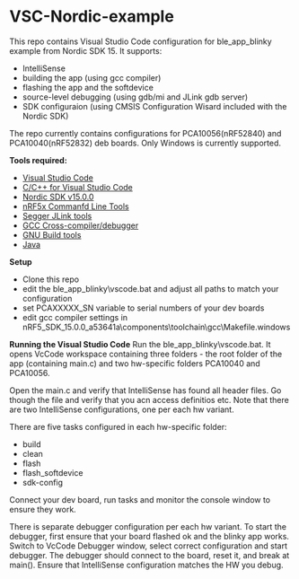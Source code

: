 # VSC-Nordic-example

This repo contains Visual Studio Code configuration for ble_app_blinky example from Nordic SDK 15. It supports:
 - IntelliSense
 - building the app (using gcc compiler)
 - flashing the app and the softdevice
 - source-level debugging (using gdb/mi and JLink gdb server)
 - SDK configuraion (using CMSIS Configuration Wisard included with the Nordic SDK)

The repo currently contains configurations for PCA10056(nRF52840) and PCA10040(nRF52832) deb boards.
Only Windows is currently supported.

__Tools required:__
 - [Visual Studio Code](https://code.visualstudio.com/)
 - [C/C++ for Visual Studio Code](https://marketplace.visualstudio.com/items?itemName=ms-vscode.cpptools)
 - [Nordic SDK v15.0.0](http://infocenter.nordicsemi.com/topic/com.nordic.infocenter.sdk/keydef/PLUGINS_ROOT/com.nordic.infocenter.sdk5.v15.0.0/index.html?cp=4_0_0)
 - [nRF5x Commanfd Line Tools](http://infocenter.nordicsemi.com/topic/com.nordic.infocenter.tools/dita/tools/nrf5x_command_line_tools/nrf5x_command_line_tools_lpage.html?cp=5_1)
 - [Segger JLink tools](https://www.segger.com/downloads/jlink/)
 - [GCC Cross-compiler/debugger](https://developer.arm.com/open-source/gnu-toolchain/gnu-rm/downloads)
 - [GNU Build tools](https://github.com/gnu-mcu-eclipse/windows-build-tools/releases)
 - [Java](https://java.com/en/)
 
 __Setup__
 - Clone this repo
 - edit the ble_app_blinky\vscode.bat and adjust all paths to match your configuration
 - set PCAXXXXX_SN variable to serial numbers of your dev boards
 - edit gcc compiler settings in nRF5_SDK_15.0.0_a53641a\components\toolchain\gcc\Makefile.windows
  
__Running the Visual Studio Code__
Run the ble_app_blinky\vscode.bat. It opens VcCode workspace containing three folders - the root folder of the app (containing main.c)
and two hw-specific folders PCA10040 and PCA10056.

Open the main.c and verify that IntelliSense has found all header files. Go though the file and verify that you acn access
definitios etc. Note that there are two IntelliSense configurations, one per each hw variant. 

There are five tasks configured in each hw-specific folder:
 - build
 - clean
 - flash
 - flash_softdevice
 - sdk-config
 
 Connect your dev board, run tasks and monitor the console window to ensure they work.
 
 There is separate debugger configuration per each hw variant. To start the debugger, first ensure that your board flashed ok and the blinky
 app works. Switch to VcCode Debugger window, select correct configuration and start debugger. The debugger should connect to the board,
 reset it, and break at main(). Ensure that IntelliSense configuration matches the HW you debug.
 
